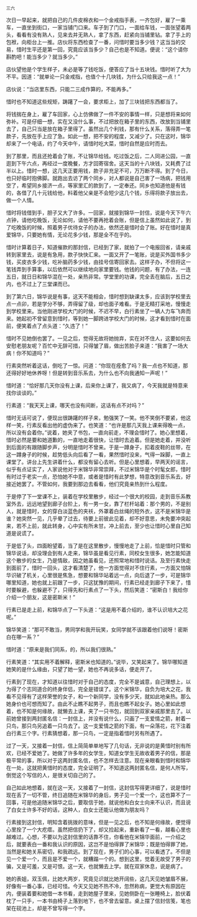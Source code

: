     三六 

   次日一早起来，就把自己的几件皮棉衣和一个金戒指手表，一齐包好，雇了一乘车，一直坐到街口，一家当铺门口来。车子到了门口，一面给车钱，一面张望着两头，看看有没有熟人，见来去并无熟人，拿了东西，赶紧向当铺里钻。拿了手上的包袱，向柜台上一推。店伙将东西检查了一番，问惜时要当多少钱？这当当的交易，惜时生平还是第一回，究竟应该当多少？自己也是不知道。便说：“这个请你斟酌吧！能当多少？就当多少。”

   店伙望他是个学生样子，未必是等了钱吃饭，便答应了当十五块钱。惜时听了大为不平。因道：“就单论一只金戒指，也值个十几块钱，为什么只给我这一点！”

   店伙说：“当店里东西，只能二三成作算的，不能再多。”

   惜时也不知道这些规矩，踌躇了一会，要求柜上，加了三块钱把东西都当了。

   将钱揣在身上，雇了车回家，心上仿佛做了一件不安的事情一样，只是想将来如何弥补。可是仔细一想，实在又没什么事，不过把放在箱子里的东西，改放到当铺里去了，自己只当是放在箱子里得了。虽然出几个利钱，那有什么关系，落得弄一笔款子，先放在手上应了急。如此一想，把不安的程度，又减少了。只在这时，锦华却来了一个电话，约了今天中午，请惜时吃大菜，惜时自然是应时而去。

   到了那里，而且还抢着会了账，不让锦华给钱。吃过饭之后，二人同进公园，一直逛到下午六点，再经过一度晚餐，方才回寄宿舍。这天当的十八块钱，又耗费了过半以上。惜时一想，这几天正要用钱，款子非充足不可，万万断不得。到了今日，也只好临时抱佛脚。就跑出去访了两个同乡，对人都说是自己害了一场病，把钱用空了，希望同乡接济一点，等家里汇的款到了，一定奉还。同乡也知道他是有钱的，各借了几十元钱给他，料着他父亲是不会短少这几个钱，乐得将款子放出去，做一个人情。

   惜时将钱借到手，胆子又大了许多。一回家，就接到锦华一封信，说是今天下午六点钟，请他吃晚饭，无论如何，请他不要再抢着会账，但是信上虽然如此说了，到了吃晚饭的时候，照着男子优待女子的办法，依然还是惜时会了账。好在惜时是真爱锦华，只要她有情，无论花多少钱，那是全不在乎的。

   惜时计算着日子，知道催款的那封信，已经到了家，就拍了一个电报回省，请亲戚转到家里去，说是有急用，款子快快汇来。一面又开了一笔账，说是买外国书多少钱，买皮衣多少钱，吃补脑药多少钱，由挂号信寄回家去。这样子办，不但将这一笔钱弄到手算事，以后依然可以继续地向家里要钱。他钱的问题，有了办法，一连五日，就日日和锦华混在一处，亲热非常。学堂里的功课，完全丢在脑后，五日之内，也不过上了三堂课而已。

   到了第六日，锦华说是有事，这天不能相会，惜时想到缺课太多，应该到学校里去点一点卯，若是学分不够，弄得留了级，却也面子难看。于是无精打采地，慢慢走到学校里来。当他刚进学校大门的时候，不迟不早，白行素坐了一辆人力车飞奔而来。她起初不曾留意到惜时，等到她一脚跨进学校大门的时候，这才看到惜时在面前，便笑着点了点头道：“久违了！”

   惜时不见她倒也罢了。一见之后，觉得无故将她抛弃，实在对不住人，这要如何去安慰老朋友呢？百忙中无辞可措，只得皱了眉，做出苦脸子来道：“我害了一场大病！你不知道吗？”

   行素突然听着这话，倒吃了一惊。问道：“你现在痊愈了吗？我一点也不知道，那还得好好地休养呀！但是转到音乐系去，为什么也不向我通知一声呢！”

   惜时道：“恰好那几天你没有上课，后来你上课了，我又病了，今天我就是特意来找你谈谈的。”

   行素道：“我天天上课，哪天也没有间断，这话有点不对吗？”

   惜时无话可说了，便现出很踌躇的样子来，勉强笑了一笑。他不笑倒不要紧，他这样一笑，行素反看出他的虚伪来了。也笑道：“也许是那几天我上课来得晚一点，所以没有会着你。”说着，她夹了书包，一直向前走，不理会惜时了。她心里想着，惜时必然是要和她道歉的，一直地走着很快，让惜时去追着。但是她走着，并没听到后面的有跟随脚步声，分明是惜时不曾来。于是一蹲身子，扣着皮鞋的丝带，在这一蹲身子的时候，趁势低头向后看了一看，果然惜时没来，气得一跺脚，一直上课堂了。讲台上先生讲着什么，都没有留心去听。但是心里想着，早两天的谣言，似乎有点证实了，人家说他对于米锦华非常崇拜，不过米锦华是个时髦女郎，惜时有时过于老实一点，恐怕她不中意，或者是惜时有此梦想，特意改到音乐系去，好接近她罢了。不管如何，我要到那边去看看，他们究竟亲热到什么程度。

   于是停了下一堂课不上，装着在学校里散步，经过一个很大的校园，走到音乐系教室外去，远远地望到廊子台阶上，有一男一女，靠了栏杆站着：那个男的，不是别人，就是惜时，女的穿白淡蓝色的夹袄，外罩着白丝绳的短外衣，这不是米锦华是谁？她突然一见，几乎晕了过去，待要上前彼此见着，却不好意思，未免要冲突起来，若不上前，就此转身，心中实有所未甘。冲上前去，至少也让惜时心里自己知道是说谎了。

   于是低了头，四面盼望着，当了是在这里散步，慢慢地走了上前，恰是惜时只管和锦华说话，却没理会到有人走来，锦华虽是看见行素，同校女生很多，她怎能知道这个散步的女生，乃是情敌，因之她虽看见，还照常地和惜时说话。及至行素快走到面前了，惜时一回头，这才看清楚了，他一方面觉得对不住行素，一方面又怕锦华识破了机关，心里很是焦急，想要和锦华站着远一点，向后退了一步，可是锦华哪里知道，她也就上前跟了一步，只这犹豫的期间，行素已经走到廊子下来了，惜时要躲避，也躲避不了，只得先和行素点了一下头，然后笑道：“密斯白！我给你介绍一个朋友，这是密斯米！”

   行素已是走上前，和锦华点了一下头道：“这是用不着介绍的，谁不认识培大之花呢。”

   锦华笑道：“那可不敢当，男同学和我开玩笑，女同学就不该跟着他们说呀！密斯白在哪一系？”

   惜时道：“原来是我们同系，的，所以我们很熟。”

   行素笑道：“其实用不着解释，密斯米也知道的。”说毕，又笑起来了。锦华哪知道她笑的是什么缘由，只望了她一望，她也不再说多话，便走开了。

   行素到了现在，才知道以往惜时对于自己的态度，完全不是诚意，自己理想上，以为得了个志同道合的终身伴侣，完全是错误了。这个米锦华，自负为培大之花，我看不见得有了这样荣誉的女子，和一个新同学，没有多少天，就如此地亲热。那么她身价也可想而知了。由此不止瞧不起男子，而且也瞧不起女子。她心里如此想着，也不知是何缘故，就懒去上课，夹了一只书包，就回到双家亲戚那里去了。以前她曾接到两封匿名信：一封信上，并没有说什么，只画了一支爱情之箭，射着一只鸟，那只鸟另追着一只鸟去了。这一支爱情之箭的下面，有一朵落花，花下注着白行素三个字。行素猜想着，那一只鸟，一定是指着惜时另有所遇了。

   过了一天，又接着一封信，信上简简单单地写了几句话，无非说的是黄惜时别有所欢，已经不爱她了。她做了许多年的女学生，知道女学生无故收着男子的信，那是极平常的事，所以对于这两封匿名信，也不怎样去注意。现在亲眼看到惜时和锦华在一处，这就把黄惜时的态度，完全证明了。不知道这两封匿名信，是何人所写，倒觉这个写信的人，是很关切自己的了。

   自己如此地想着，就在这一天，又接着了一封信，这封信写得更详细了，说是惜时现在丢了一切不管，终日追随在米锦华的身后，男子见一个爱一个，这也算不了一回事，可是他追随米锦华之后，要取信于她，就说他和白女士向来不认识，而且说了白女士许多不好的话，这种人，白女士还能认他做为朋友吗？

   行素接到这封信，明知含着挑拨的意味，但是一见之后，也不知是何缘故，便觉得心里拴了一个大疙瘩。虽然把信扔下了，却又捡起来，重新看了一看，越看心里也越难过。心想，不要以为这封信里的话靠不住，你看他在米锦华面前，一介绍之后，就要表白一番和我认识的原因，这岂不是怕得罪了米锦华；既是怕得罪了她，当然是和她关系密切，和我疏远。到了现在，男子们的心事，可以看透了。不但是见一个爱一个，而且是不爱一个，就糟蹋一个的。想到这里，觉着无故受了男子的骗，又是可羞，又是可恨。这一天，也就懒去上学。就在双家休息，说是病了。

   她的表姐，双玉佩，比她大两岁，究竟见识就比她开阔些，这几天见她皱眉不展，好像有一番心事，已经可怪。今天又见她不热不冷，忽然称病，更觉大有原因在内，便装着要和她借一本书看，走到她屋子里来，见她侧卧在一张睡椅上，脸伏着枕了一只手，一本书由椅子上落到地下，也不曾去留意。桌上摆了信封信笺，笔也架在砚池上，却是不曾写得一个字。

